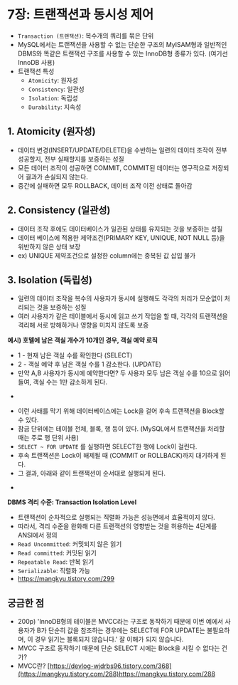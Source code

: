 # 7장: 트랜잭션과 동시성 제어
* `Transaction (트랜잭션)`: 복수개의 쿼리를 묶은 단위
* MySQL에서는 트랜잭션을 사용할 수 없는 단순한 구조의 MyISAM형과 일반적인 DBMS와 똑같은 트랜잭션 구조를 사용할 수 있는 InnoDB형 종류가 있다. (여기선 InnoDB 사용)
* 트랜잭션 특성
  * `Atomicity`: 원자성
  * `Consistency`: 일관성
  * `Isolation`: 독립성
  * `Durability`: 지속성

## 1. Atomicity (원자성)
* 데이터 변경(INSERT/UPDATE/DELETE)을 수반하는 일련의 데이터 조작이 전부 성공할지, 전부 실패할지를 보증하는 성질
* 모든 데이터 조작이 성공하면 COMMIT, COMMIT된 데이터는 영구적으로 저장되어 결과가 손실되지 않는다.
* 중간에 실패하면 모두 ROLLBACK, 데이터 조작 이전 상태로 돌아감

## 2. Consistency (일관성)
* 데이터 조작 후에도 데이터베이스가 일관된 상태를 유지되는 것을 보증하는 성질
* 데이터 베이스에 적용한 제약조건(PRIMARY KEY, UNIQUE, NOT NULL 등)을 위반하지 않은 상태 보장
* ex) UNIQUE 제약조건으로 설정한 column에는 중복된 값 삽입 불가

## 3. Isolation (독립성)
* 일련의 데이터 조작을 복수의 사용자가 동시에 실행해도 각각의 처리가 모순없이 처리되는 것을 보증하는 성질
* 여러 사용자가 같은 테이블에서 동시에 읽고 쓰기 작업을 할 때, 각각의 트랜잭션을 격리해 서로 방해하거나 영향을 미치지 않도록 보증

**예시) 호텔에 남은 객실 개수가 10개인 경우, 객실 예약 로직**
* 1 - 현재 남은 객실 수를 확인한다 (SELECT)
* 2 - 객실 예약 후 남은 객실 수를 1 감소한다. (UPDATE)
* 만약 A,B 사용자가 동시에 예약한다면? 두 사용자 모두 남은 객실 수를 10으로 읽어들여, 객실 수는 1만 감소하게 된다.
* ~~~~ 사진 ~~~~~
* 이런 사태를 막기 위해 데이터베이스에는 Lock을 걸어 후속 트랜잭션을 Block할 수 있다.
* 잠금 단위에는 테이블 전체, 블록, 행 등이 있다. (MySQL에서 트랜잭션을 처리할 때는 주로 행 단위 사용)
* `SELECT ~ FOR UPDATE` 를 실행하면 SELECT한 행에 Lock이 걸린다.
* 후속 트랜잭션은 Lock이 해제될 때 (COMMIT or ROLLBACK)까지 대기하게 된다.
* 그 결과, 아래와 같이 트랜잭션이 순서대로 실행되게 된다.
* ~~~~~~ 사진 ~~~~~

**DBMS 격리 수준: Transaction Isolation Level**
* 트랜잭션이 순차적으로 실행되는 직렬화 가능은 성능면에서 효율적이지 않다.
* 따라서, 격리 수준을 완화해 다른 트랜잭션의 영향받는 것을 허용하는 4단계를 ANSI에서 정의
* `Read Uncommitted`: 커밋되지 않은 읽기
* `Read committed`: 커밋된 읽기
* `Repeatable Read`: 반복 읽기
* `Serializable`: 직렬화 가능
* https://mangkyu.tistory.com/299


## 궁금한 점
* 200p) 'InnoDB형의 테이블은 MVCC라는 구조로 동작하기 때문에 이번 예에서 사용자가 B가 단순히 값을 참조하는 경우에는 SELECT에 FOR UPDATE는 불필요하며, 이 경우 읽기는 블록되지 않습니다.' 잘 이해가 되지 않습니다.
* MVCC 구조로 동작하기 때문에 단순 SELECT 시에는 Block을 시킬 수 없다는 건가? 
* MVCC란? [https://devlog-wjdrbs96.tistory.com/368](https://mangkyu.tistory.com/288)https://mangkyu.tistory.com/288
